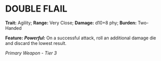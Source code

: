 ﻿# DOUBLE FLAIL

**Trait:** Agility; **Range:** Very Close; **Damage:** d10+8 phy; **Burden:** Two-Handed

**Feature:** ***Powerful:*** On a successful attack, roll an additional damage die and discard the lowest result.

*Primary Weapon - Tier 3*
